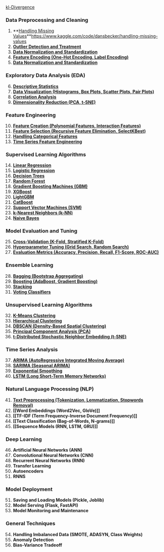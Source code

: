 [kl-Divergence](kl-Divergence.md)
### Data Preprocessing and Cleaning

1. **[Handling Missing Values](Handling%20Missing%20Values.md)**https://www.kaggle.com/code/dansbecker/handling-missing-values
2. **[Outlier Detection and Treatment](Outlier%20Detection%20and%20Treatment.md)**
3. **[Data Normalization and Standardization](Data%20Normalization%20and%20Standardization.md)**
4. **[Feature Encoding (One-Hot Encoding, Label Encoding)](Feature%20Encoding%20(One-Hot%20Encoding,%20Label%20Encoding).md)**
5. **[Data Normalization and Standardization](Data%20Normalization%20and%20Standardization.md)**

### Exploratory Data Analysis (EDA)

6. **[Descriptive Statistics](Descriptive%20Statistics.md)**
7. **[Data Visualization (Histograms, Box Plots, Scatter Plots, Pair Plots)](Data%20Visualization%20(Histograms,%20Box%20Plots,%20Scatter%20Plots,%20Pair%20Plots).md)**
8. **[Correlation Analysis](Correlation%20Analysis.md)**
9. **[Dimensionality Reduction (PCA, t-SNE)](Dimensionality%20Reduction%20(PCA,%20t-SNE).md)**

### Feature Engineering

10. **[Feature Creation (Polynomial Features, Interaction Features)](Feature%20Creation%20(Polynomial%20Features,%20Interaction%20Features).md)**
11. **[Feature Selection (Recursive Feature Elimination, SelectKBest)](Feature%20Selection%20(Recursive%20Feature%20Elimination,%20SelectKBest).md)**
12. **[Handling Categorical Features](Handling%20Categorical%20Features.md)**
13. **[Time Series Feature Engineering](Time%20Series%20Feature%20Engineering.md)**

### Supervised Learning Algorithms

14. **[Linear Regression](Linear%20Regression.md)**
15. **[Logistic Regression](Logistic%20Regression.md)**
16. **[Decision Trees](Decision%20Trees.md)**
17. **[Random Forest](Random%20Forest.md)**
18. **[Gradient Boosting Machines (GBM)](Gradient%20Boosting%20Machines%20(GBM).md)**
19. **[XGBoost](XGBoost.md)**
20. **[LightGBM](LightGBM.md)**
21. **[CatBoost](CatBoost.md)**
22. **[Support Vector Machines (SVM)](Support%20Vector%20Machines%20(SVM).md)**
23. **[k-Nearest Neighbors (k-NN)](k-Nearest%20Neighbors%20(k-NN).md)**
24. **[Naive Bayes](Naive%20Bayes.md)**

### Model Evaluation and Tuning

25. **[Cross-Validation (K-Fold, Stratified K-Fold)](Cross-Validation%20(K-Fold,%20Stratified%20K-Fold).md)**
26. **[Hyperparameter Tuning (Grid Search, Random Search)](Hyperparameter%20Tuning%20(Grid%20Search,%20Random%20Search).md)**
27. **[Evaluation Metrics (Accuracy, Precision, Recall, F1-Score, ROC-AUC)](Evaluation%20Metrics%20(Accuracy,%20Precision,%20Recall,%20F1-Score,%20ROC-AUC).md)**

### Ensemble Learning

28. **[Bagging (Bootstrap Aggregating)](Bagging%20(Bootstrap%20Aggregating).md)**
29. **[Boosting (AdaBoost, Gradient Boosting)](Boosting%20(AdaBoost,%20Gradient%20Boosting).md)**
30. **[Stacking](Stacking.md)**
31. **[Voting Classifiers](Voting%20Classifiers.md)**

### Unsupervised Learning Algorithms

32. **[K-Means Clustering](K-Means%20Clustering.md)**
33. **[Hierarchical Clustering](Hierarchical%20Clustering.md)**
34. **[DBSCAN (Density-Based Spatial Clustering)](DBSCAN%20(Density-Based%20Spatial%20Clustering).md)**
35. **[Principal Component Analysis (PCA)](Principal%20Component%20Analysis%20(PCA).md)**
36. **[t-Distributed Stochastic Neighbor Embedding (t-SNE)](t-Distributed%20Stochastic%20Neighbor%20Embedding%20(t-SNE).md)**

### Time Series Analysis

37. **[ARIMA (AutoRegressive Integrated Moving Average)](ARIMA%20(AutoRegressive%20Integrated%20Moving%20Average).md)**
38. **[SARIMA (Seasonal ARIMA)](SARIMA%20(Seasonal%20ARIMA).md)**
39. **[Exponential Smoothing](Exponential%20Smoothing.md)**
40. **[LSTM (Long Short-Term Memory Networks)](LSTM%20(Long%20Short-Term%20Memory%20Networks).md)**

### Natural Language Processing (NLP)

41. **[Text Preprocessing (Tokenization, Lemmatization, Stopwords Removal)](Text%20Preprocessing%20(Tokenization,%20Lemmatization,%20Stopwords%20Removal).md)**
42. **[[Word Embeddings (Word2Vec, GloVe)]]**
43. **[[TF-IDF (Term Frequency-Inverse Document Frequency)]]**
44. **[[Text Classification (Bag-of-Words, N-grams)]]**
45. **[[Sequence Models (RNN, LSTM, GRU)]]**

### Deep Learning

46. **Artificial Neural Networks (ANN)**
47. **Convolutional Neural Networks (CNN)**
48. **Recurrent Neural Networks (RNN)**
49. **Transfer Learning**
50. **Autoencoders**
51. **RNNS**

### Model Deployment

51. **Saving and Loading Models (Pickle, Joblib)**
52. **Model Serving (Flask, FastAPI)**
53. **Model Monitoring and Maintenance**

### General Techniques

54. **Handling Imbalanced Data (SMOTE, ADASYN, Class Weights)**
55. **Anomaly Detection**
56. **Bias-Variance Tradeoff**
